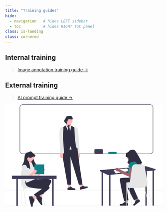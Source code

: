 ```yaml
---
title: "Training guides"
hide:
  - navigation   # hides LEFT sidebar
  - toc          # hides RIGHT ToC panel
class: is-landing
class: cornered
---
```


## Internal training
> [Image annotation training guide →](./annotation.md/)

## External training
> [AI prompt training guide →](./ai-prompt.md/)

<img class="corner-art"
     src="../assets/training.svg"
     alt=""
     style="--corner-w: 500px; --corner-pad: 240px;">